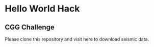 # Hello World Hack
## CGG Challenge

Please clone this repository and visit here to download seismic data.
